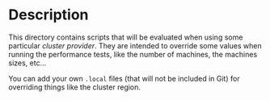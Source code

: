 # Description

This directory contains scripts that will be evaluated when using some
particular _cluster provider_. They are intended to override some values
when running the performance tests, like the number of machines, the 
machines sizes, etc...

You can add your own `.local` files (that will not be included in Git)
for overriding things like the cluster region. 

